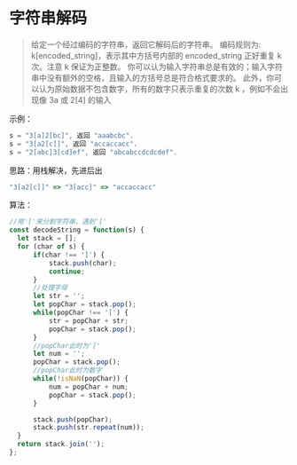 # 字符串解码

> 给定一个经过编码的字符串，返回它解码后的字符串。
> 编码规则为: k[encoded_string]，表示其中方括号内部的 encoded_string 正好重复 k 次。注意 k 保证为正整数。
> 你可以认为输入字符串总是有效的；输入字符串中没有额外的空格，且输入的方括号总是符合格式要求的。
> 此外，你可以认为原始数据不包含数字，所有的数字只表示重复的次数 k ，例如不会出现像 3a 或 2[4] 的输入

示例：

```js
s = "3[a]2[bc]", 返回 "aaabcbc".
s = "3[a2[c]]", 返回 "accaccacc".
s = "2[abc]3[cd]ef", 返回 "abcabccdcdcdef".
```

思路：用栈解决，先进后出

```js
"3[a2[c]]" => "3[acc]" => "accaccacc"
```

算法：

```js
//用']'来分割字符串，遇到'['
const decodeString = function(s) {
  let stack = [];
  for (char of s) {
      if(char !== ']') {
          stack.push(char);
          continue;
      }
      //处理字母
      let str = '';
      let popChar = stack.pop();
      while(popChar !== '[') {
          str = popChar + str;
          popChar = stack.pop();
      }
      //popChar此时为'['
      let num = '';
      popChar = stack.pop();
      //popChar此时为数字
      while(!isNaN(popChar)) {
          num = popChar + num;
          popChar = stack.pop();
      }

      stack.push(popChar);
      stack.push(str.repeat(num));
  }
  return stack.join('');
};
```
